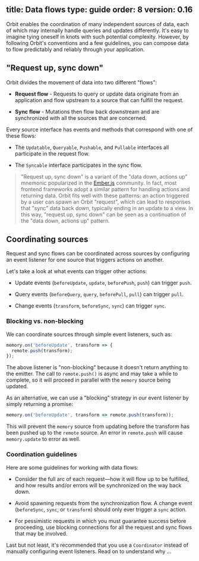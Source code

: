 title: Data flows
type: guide
order: 8
version: 0.16
---

Orbit enables the coordination of many independent sources of data, each of
which may internally handle queries and updates differently. It's easy to
imagine tying oneself in knots with such potential complexity. However, by
following Orbit's conventions and a few guidelines, you can compose data to
flow predictably and reliably through your application.

## "Request up, sync down"

Orbit divides the movement of data into two different "flows":

* **Request flow** - Requests to query or update data originate from an
  application and flow upstream to a source that can fulfill the request.

* **Sync flow** - Mutations then flow back downstream and are synchronized
  with all the sources that are concerned.

Every source interface has events and methods that correspond with one of these
flows:

  * The `Updatable`, `Queryable`, `Pushable`, and `Pullable` interfaces all
    participate in the request flow.

  * The `Syncable` interface participates in the sync flow.

> "Request up, sync down" is a variant of the "data down, actions up" mnemonic
popularized in the [Ember.js](https://emberjs.com/) community. In fact, most
frontend frameworks adopt a similar pattern for handling actions and returning
data. Orbit fits well with these patterns: an action triggered by a user can
spawn an Orbit "request", which can lead to responses that "sync" data back
down, typically ending in an update to a view. In this way, "request up, sync
down" can be seen as a continuation of the "data down, actions up" pattern.

## Coordinating sources

Request and sync flows can be coordinated across sources by configuring an event
listener for one source that triggers actions on another.

Let's take a look at what events can trigger other actions:

* Update events (`beforeUpdate`, `update`, `beforePush`, `push`) can trigger
  `push`.

* Query events (`beforeQuery`, `query`, `beforePull`, `pull`) can trigger
  `pull`.

* Change events (`transform`, `beforeSync`, `sync`) can trigger `sync`.

### Blocking vs. non-blocking

We can coordinate sources through simple event listeners, such as:

```javascript
memory.on('beforeUpdate', transform => {
  remote.push(transform);
});
```

The above listener is "non-blocking" because it doesn't return anything to
the emitter. The call to `remote.push()` is async and may take a while to
complete, so it will proceed in parallel with the `memory` source being updated.

As an alternative, we can use a "blocking" strategy in our event listener by
simply returning a promise:

```javascript
memory.on('beforeUpdate', transform => remote.push(transform));
```

This will prevent the `memory` source from updating before the transform has been pushed
up to the `remote` source. An error in `remote.push` will cause `memory.update`
to error as well.

### Coordination guidelines

Here are some guidelines for working with data flows:

* Consider the full arc of each request—how it will flow up to be fulfilled,
  and how results and/or errors will be synchronized on the way back down.

* Avoid spawning requests from the synchronization flow. A change event
  (`beforeSync`, `sync`, or `transform`) should only ever trigger a `sync`
  action.

* For pessimistic requests in which you must guarantee success before
  proceeding, use blocking connections for all the request and
  sync flows that may be involved.

Last but not least, it's recommended that you use a `Coordinator` instead of
manually configuring event listeners. Read on to understand why ...
